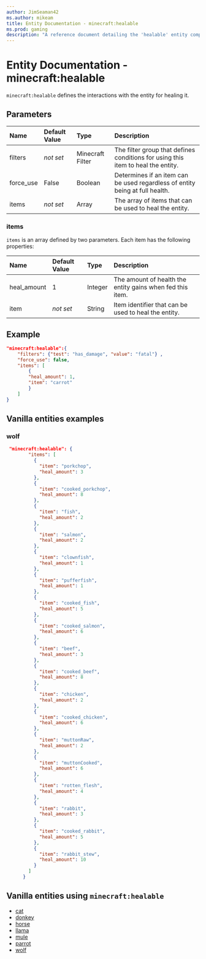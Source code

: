 ```yaml
---
author: JimSeaman42
ms.author: mikeam
title: Entity Documentation - minecraft:healable
ms.prod: gaming
description: "A reference document detailing the 'healable' entity component"
---
```


# Entity Documentation - minecraft:healable

`minecraft:healable` defines the interactions with the entity for healing it.

## Parameters

|Name |Default Value  |Type  |Description  |
|:----------|:----------|:----------|:----------|
| filters| *not set*| Minecraft Filter| The filter group that defines conditions for using this item to heal the entity. |
| force_use| False| Boolean| Determines if an item can be used regardless of entity being at full health. |
| items| *not set*| Array| The array of items that can be used to heal the entity.|

### items

`items` is an array defined by two parameters. Each item has the following properties:

| Name| Default Value| Type| Description |
|:-----------|:-----------|:-----------|:-----------|
| heal_amount| 1| Integer| The amount of health the entity gains when fed this item. |
| item| *not set*| String| Item identifier that can be used to heal the entity. |

## Example

```json
"minecraft:healable":{
    "filters": {"test": "has_damage", "value": "fatal"} ,
    "force_use": false,
    "items": [
        {
        "heal_amount": 1,
        "item": "carrot"
        }
    ]
}
```

## Vanilla entities examples

### wolf

```json
 "minecraft:healable": {
        "items": [
          {
            "item": "porkchop",
            "heal_amount": 3
          },
          {
            "item": "cooked_porkchop",
            "heal_amount": 8
          },
          {
            "item": "fish",
            "heal_amount": 2
          },
          {
            "item": "salmon",
            "heal_amount": 2
          },
          {
            "item": "clownfish",
            "heal_amount": 1
          },
          {
            "item": "pufferfish",
            "heal_amount": 1
          },
          {
            "item": "cooked_fish",
            "heal_amount": 5
          },
          {
            "item": "cooked_salmon",
            "heal_amount": 6
          },
          {
            "item": "beef",
            "heal_amount": 3
          },
          {
            "item": "cooked_beef",
            "heal_amount": 8
          },
          {
            "item": "chicken",
            "heal_amount": 2
          },
          {
            "item": "cooked_chicken",
            "heal_amount": 6
          },
          {
            "item": "muttonRaw",
            "heal_amount": 2
          },
          {
            "item": "muttonCooked",
            "heal_amount": 6
          },
          {
            "item": "rotten_flesh",
            "heal_amount": 4
          },
          {
            "item": "rabbit",
            "heal_amount": 3
          },
          {
            "item": "cooked_rabbit",
            "heal_amount": 5
          },
          {
            "item": "rabbit_stew",
            "heal_amount": 10
          }
        ]
      }
```

## Vanilla entities using `minecraft:healable`

- [cat](../../../../Source/VanillaBehaviorPack_Snippets/entities/cat.md)
- [donkey](../../../../Source/VanillaBehaviorPack_Snippets/entities/donkey.md)
- [horse](../../../../Source/VanillaBehaviorPack_Snippets/entities/horse.md)
- [llama](../../../../Source/VanillaBehaviorPack_Snippets/entities/llama.md)
- [mule](../../../../Source/VanillaBehaviorPack_Snippets/entities/mule.md)
- [parrot](../../../../Source/VanillaBehaviorPack_Snippets/entities/parrot.md)
- [wolf](../../../../Source/VanillaBehaviorPack_Snippets/entities/wolf.md)
